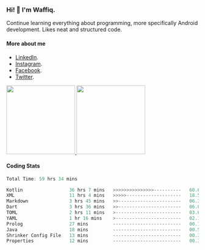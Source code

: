 ### Hi! 👋 I'm Waffiq.

Continue learning everything about programming, more specifically Android development. Likes neat and structured code.

#### More about me 
- [LinkedIn](https://www.linkedin.com/in/waffiqaziz/).
- [Instagram](https://www.instagram.com/waffiqaziz/).
- [Facebook](https://web.facebook.com/WaffiqAziz/).
- [Twitter](https://twitter.com/AzizWaffiq).

<p align="left">
<a href="https://github.com/waffiqaziz">
  <img height="180em" src="https://github-readme-stats-eight-theta.vercel.app/api?username=waffiqaziz&show_icons=true&theme=algolia&include_all_commits=true&count_private=true"/>
  <img height="180em" src="https://github-readme-stats-eight-theta.vercel.app/api/top-langs/?username=waffiqaziz&layout=compact&langs_count=8&theme=algolia"/>
</a>
</p>

#### Coding Stats
<!--START_SECTION:waka-->

```rust
Total Time: 59 hrs 34 mins

Kotlin                 36 hrs 7 mins   >>>>>>>>>>>>>>>----------   60.63 %
XML                    11 hrs 4 mins   >>>>>--------------------   18.58 %
Markdown               3 hrs 45 mins   >>-----------------------   06.30 %
Dart                   3 hrs 36 mins   >>-----------------------   06.05 %
TOML                   2 hrs 11 mins   >------------------------   03.69 %
YAML                   1 hr 16 mins    >------------------------   02.13 %
Prolog                 27 mins         -------------------------   00.77 %
Java                   18 mins         -------------------------   00.51 %
Shrinker Config File   13 mins         -------------------------   00.37 %
Properties             12 mins         -------------------------   00.36 %
```

<!--END_SECTION:waka-->
